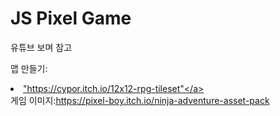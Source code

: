 # JS Pixel Game
유튜브 보며 참고

맵 만들기:<li><a href>"https://cypor.itch.io/12x12-rpg-tileset"</a></li>
게임 이미지:https://pixel-boy.itch.io/ninja-adventure-asset-pack
